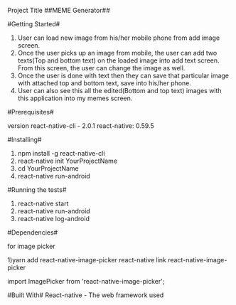 Project Title
##MEME Generator##




#Getting Started#

1) User can load new image from his/her mobile phone from add image screen.
2) Once the user picks up an image from mobile, the user can add two texts(Top and bottom text) on the loaded image into add text screen. From this screen, the user can change the image as well. 
3) Once the user is done with text then they can save that particular image with attached top and bottom text, save into his/her phone.
4) User can also see this all the edited(Bottom and top text) images with this application into my memes screen. 

#Prerequisites#
 
 version
 react-native-cli - 2.0.1
 react-native: 0.59.5
 
#Installing#

1) npm install -g react-native-cli
2) react-native init YourProjectName
3) cd YourProjectName
4) react-native run-android



#Running the tests#

1) react-native start
2) react-native run-android
3) react-native log-android

#Dependencies#

for image picker

1)yarn add react-native-image-picker
react-native link react-native-image-picker

import ImagePicker from 'react-native-image-picker';


#Built With#
React-native - The web framework used

